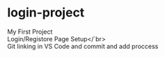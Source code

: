 # login-project
My First Project
<br>Login/Registore Page Setup</`br>
<br>Git linking in VS Code and commit and add proccess</br>